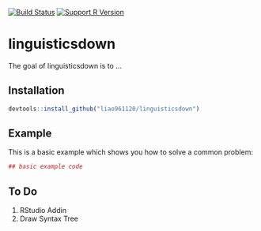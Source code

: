 <!-- README.md is generated from README.Rmd. Please edit that file -->
[![Build Status](https://travis-ci.org/liao961120/linguisticsdown.svg?branch=master)](https://travis-ci.org/liao961120/linguisticsdown) [![Support R Version](https://img.shields.io/badge/R-≥%203.4.0-blue.svg)](https://cran.r-project.org/)

linguisticsdown
===============

The goal of linguisticsdown is to ...

Installation
------------

``` r
devtools::install_github("liao961120/linguisticsdown")
```

Example
-------

This is a basic example which shows you how to solve a common problem:

``` r
## basic example code
```

To Do
-----

1.  RStudio Addin
2.  Draw Syntax Tree
